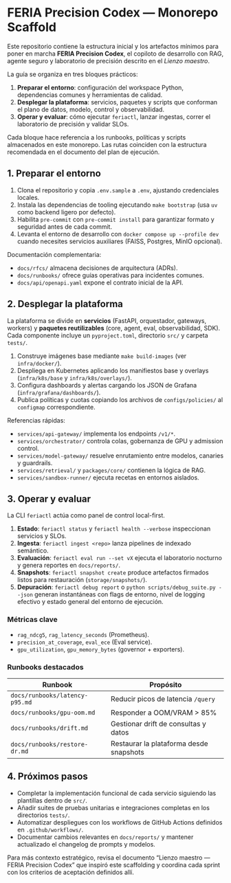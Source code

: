 # FERIA Precision Codex — Monorepo Scaffold

Este repositorio contiene la estructura inicial y los artefactos mínimos para poner en marcha **FERIA Precision Codex**, el copiloto de desarrollo con RAG, agente seguro y laboratorio de precisión descrito en el *Lienzo maestro*.

La guía se organiza en tres bloques prácticos:

1. **Preparar el entorno**: configuración del workspace Python, dependencias comunes y herramientas de calidad.
2. **Desplegar la plataforma**: servicios, paquetes y scripts que conforman el plano de datos, modelo, control y observabilidad.
3. **Operar y evaluar**: cómo ejecutar `feriactl`, lanzar ingestas, correr el laboratorio de precisión y validar SLOs.

Cada bloque hace referencia a los runbooks, políticas y scripts almacenados en este monorepo. Las rutas coinciden con la estructura recomendada en el documento del plan de ejecución.

## 1. Preparar el entorno

1. Clona el repositorio y copia `.env.sample` a `.env`, ajustando credenciales locales.
2. Instala las dependencias de tooling ejecutando `make bootstrap` (usa `uv` como backend ligero por defecto).
3. Habilita `pre-commit` con `pre-commit install` para garantizar formato y seguridad antes de cada commit.
4. Levanta el entorno de desarrollo con `docker compose up --profile dev` cuando necesites servicios auxiliares (FAISS, Postgres, MinIO opcional).

Documentación complementaria:

- `docs/rfcs/` almacena decisiones de arquitectura (ADRs).
- `docs/runbooks/` ofrece guías operativas para incidentes comunes.
- `docs/api/openapi.yaml` expone el contrato inicial de la API.

## 2. Desplegar la plataforma

La plataforma se divide en **servicios** (FastAPI, orquestador, gateways, workers) y **paquetes reutilizables** (core, agent, eval, observabilidad, SDK). Cada componente incluye un `pyproject.toml`, directorio `src/` y carpeta `tests/`.

1. Construye imágenes base mediante `make build-images` (ver `infra/docker/`).
2. Despliega en Kubernetes aplicando los manifiestos base y overlays (`infra/k8s/base` y `infra/k8s/overlays/`).
3. Configura dashboards y alertas cargando los JSON de Grafana (`infra/grafana/dashboards/`).
4. Publica políticas y cuotas copiando los archivos de `configs/policies/` al `configmap` correspondiente.

Referencias rápidas:

- `services/api-gateway/` implementa los endpoints `/v1/*`.
- `services/orchestrator/` controla colas, gobernanza de GPU y admission control.
- `services/model-gateway/` resuelve enrutamiento entre modelos, canaries y guardrails.
- `services/retrieval/` y `packages/core/` contienen la lógica de RAG.
- `services/sandbox-runner/` ejecuta recetas en entornos aislados.

## 3. Operar y evaluar

La CLI `feriactl` actúa como panel de control local-first.

1. **Estado**: `feriactl status` y `feriactl health --verbose` inspeccionan servicios y SLOs.
2. **Ingesta**: `feriactl ingest <repo>` lanza pipelines de indexado semántico.
3. **Evaluación**: `feriactl eval run --set vX` ejecuta el laboratorio nocturno y genera reportes en `docs/reports/`.
4. **Snapshots**: `feriactl snapshot create` produce artefactos firmados listos para restauración (`storage/snapshots/`).
5. **Depuración**: `feriactl debug report` o `python scripts/debug_suite.py --json` generan instantáneas con flags de entorno,
   nivel de logging efectivo y estado general del entorno de ejecución.

### Métricas clave

- `rag_ndcg5`, `rag_latency_seconds` (Prometheus).
- `precision_at_coverage`, `eval_ece` (Eval service).
- `gpu_utilization`, `gpu_memory_bytes` (governor + exporters).

### Runbooks destacados

| Runbook | Propósito |
| --- | --- |
| `docs/runbooks/latency-p95.md` | Reducir picos de latencia `/query` |
| `docs/runbooks/gpu-oom.md` | Responder a OOM/VRAM > 85% |
| `docs/runbooks/drift.md` | Gestionar drift de consultas y datos |
| `docs/runbooks/restore-dr.md` | Restaurar la plataforma desde snapshots |

## 4. Próximos pasos

- Completar la implementación funcional de cada servicio siguiendo las plantillas dentro de `src/`.
- Añadir suites de pruebas unitarias e integraciones completas en los directorios `tests/`.
- Automatizar despliegues con los workflows de GitHub Actions definidos en `.github/workflows/`.
- Documentar cambios relevantes en `docs/reports/` y mantener actualizado el changelog de prompts y modelos.

Para más contexto estratégico, revisa el documento “Lienzo maestro — FERIA Precision Codex” que inspiró este scaffolding y coordina cada sprint con los criterios de aceptación definidos allí.
